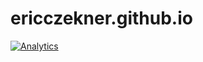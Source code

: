# ericczekner.github.io

[![Analytics](https://ga-beacon.appspot.com/UA-80061345-1/ericczekner.github.io/readme)](https://github.com/igrigorik/ga-beacon)
